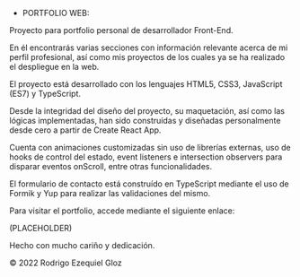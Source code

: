 - PORTFOLIO WEB:

Proyecto para portfolio personal de desarrollador Front-End.

En él encontrarás varias secciones con información relevante acerca de mi perfil profesional, así como mis proyectos de los cuales 
ya se ha realizado el despliegue en la web.

El proyecto está desarrollado con los lenguajes HTML5, CSS3, JavaScript (ES7) y TypeScript.

Desde la integridad del diseño del proyecto, su maquetación, así como las lógicas implementadas, han sido construídas y diseñadas 
personalmente desde cero a partir de Create React App.

Cuenta con animaciones customizadas sin uso de librerías externas, uso de hooks de control del estado, event listeners e intersection 
observers para disparar eventos onScroll, entre otras funcionalidades.

El formulario de contacto está construído en TypeScript mediante el uso de Formik y Yup para realizar las validaciones del mismo.

Para visitar el portfolio, accede mediante el siguiente enlace:

(PLACEHOLDER)


Hecho con mucho cariño y dedicación.

© 2022 Rodrigo Ezequiel Gloz
